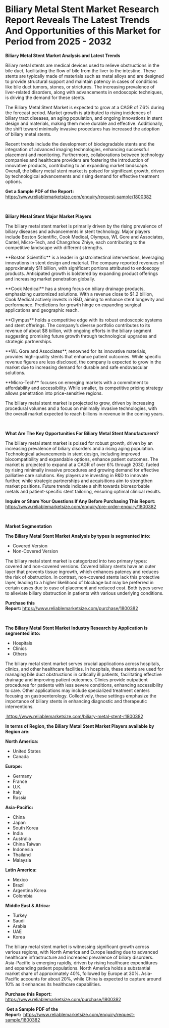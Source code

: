 <p><h1>Biliary Metal Stent Market Research Report Reveals The Latest Trends And Opportunities of this Market for Period from 2025 - 2032</h1></p><p><strong>Biliary Metal Stent Market Analysis and Latest Trends</strong></p>
<p><p>Biliary metal stents are medical devices used to relieve obstructions in the bile duct, facilitating the flow of bile from the liver to the intestine. These stents are typically made of materials such as metal alloys and are designed to provide structural support and maintain patency in cases of conditions like bile duct tumors, stones, or strictures. The increasing prevalence of liver-related disorders, along with advancements in endoscopic techniques, is driving the demand for these stents.</p><p>The Biliary Metal Stent Market is expected to grow at a CAGR of 7.6% during the forecast period. Market growth is attributed to rising incidences of biliary tract diseases, an aging population, and ongoing innovations in stent design and materials, making them more durable and effective. Additionally, the shift toward minimally invasive procedures has increased the adoption of biliary metal stents.</p><p>Recent trends include the development of biodegradable stents and the integration of advanced imaging technologies, enhancing successful placement and monitoring. Furthermore, collaborations between technology companies and healthcare providers are fostering the introduction of innovative products, contributing to an expanding market landscape. Overall, the biliary metal stent market is poised for significant growth, driven by technological advancements and rising demand for effective treatment options.</p></p>
<p><strong>Get a Sample PDF of the Report:&nbsp;</strong> <a href="https://www.reliablemarketsize.com/enquiry/request-sample/1800382?utm_campaign=3165&utm_medium=2&utm_source=Github&utm_content=ia&utm_term=13042025&utm_id=biliary-metal-stent">https://www.reliablemarketsize.com/enquiry/request-sample/1800382</a></p>
<p>&nbsp;</p>
<p><strong>Biliary Metal Stent Major Market Players</strong></p>
<p><p>The biliary metal stent market is primarily driven by the rising prevalence of biliary diseases and advancements in stent technology. Major players include Boston Scientific, Cook Medical, Olympus, WL Gore and Associates, Cantel, Micro-Tech, and Changzhou Zhiye, each contributing to the competitive landscape with different strengths.</p><p>**Boston Scientific** is a leader in gastrointestinal interventions, leveraging innovations in stent design and material. The company reported revenues of approximately $11 billion, with significant portions attributed to endoscopy products. Anticipated growth is bolstered by expanding product offerings and increasing market penetration globally.</p><p>**Cook Medical** has a strong focus on biliary drainage products, emphasizing customized solutions. With a revenue close to $1.2 billion, Cook Medical actively invests in R&D, aiming to enhance stent longevity and performance. Predictions for growth hinge on expanding surgical applications and geographic reach.</p><p>**Olympus** holds a competitive edge with its robust endoscopic systems and stent offerings. The company’s diverse portfolio contributes to its revenue of about $8 billion, with ongoing efforts in the biliary segment suggesting promising future growth through technological upgrades and strategic partnerships.</p><p>**WL Gore and Associates**, renowned for its innovative materials, provides high-quality stents that enhance patient outcomes. While specific revenue figures are less disclosed, the company is expected to grow in the market due to increasing demand for durable and safe endovascular solutions.</p><p>**Micro-Tech** focuses on emerging markets with a commitment to affordability and accessibility. While smaller, its competitive pricing strategy allows penetration into price-sensitive regions.</p><p>The biliary metal stent market is projected to grow, driven by increasing procedural volumes and a focus on minimally invasive technologies, with the overall market expected to reach billions in revenue in the coming years.</p></p>
<p>&nbsp;</p>
<p><strong>What Are The Key Opportunities For Biliary Metal Stent Manufacturers?</strong></p>
<p><p>The biliary metal stent market is poised for robust growth, driven by an increasing prevalence of biliary disorders and a rising aging population. Technological advancements in stent design, including improved biocompatibility and expandable options, enhance patient outcomes. The market is projected to expand at a CAGR of over 6% through 2030, fueled by rising minimally invasive procedures and growing demand for effective palliative care solutions. Key players are investing in R&D to innovate further, while strategic partnerships and acquisitions aim to strengthen market positions. Future trends indicate a shift towards bioresorbable metals and patient-specific stent tailoring, ensuring optimal clinical results.</p></p>
<p><strong>Inquire or Share Your Questions If Any Before Purchasing This Report:</strong> <a href="https://www.reliablemarketsize.com/enquiry/pre-order-enquiry/1800382?utm_campaign=3165&utm_medium=2&utm_source=Github&utm_content=ia&utm_term=13042025&utm_id=biliary-metal-stent">https://www.reliablemarketsize.com/enquiry/pre-order-enquiry/1800382</a></p>
<p>&nbsp;</p>
<p><strong>Market Segmentation</strong></p>
<p><strong>The Biliary Metal Stent Market Analysis by types is segmented into:</strong></p>
<p><ul><li>Covered Version</li><li>Non-Covered Version</li></ul></p>
<p><p>The biliary metal stent market is categorized into two primary types: covered and non-covered versions. Covered biliary stents have an outer layer that prevents tissue ingrowth, which enhances patency and reduces the risk of obstruction. In contrast, non-covered stents lack this protective layer, leading to a higher likelihood of blockage but may be preferred in certain cases due to ease of placement and reduced cost. Both types serve to alleviate biliary obstruction in patients with various underlying conditions.</p></p>
<p><strong>Purchase this Report:&nbsp;</strong><a href="https://www.reliablemarketsize.com/purchase/1800382?utm_campaign=3165&utm_medium=2&utm_source=Github&utm_content=ia&utm_term=13042025&utm_id=biliary-metal-stent">https://www.reliablemarketsize.com/purchase/1800382</a></p>
<p>&nbsp;</p>
<p><strong>The Biliary Metal Stent Market Industry Research by Application is segmented into:</strong></p>
<p><ul><li>Hospitals</li><li>Clinics</li><li>Others</li></ul></p>
<p><p>The biliary metal stent market serves crucial applications across hospitals, clinics, and other healthcare facilities. In hospitals, these stents are used for managing bile duct obstructions in critically ill patients, facilitating effective drainage and improving patient outcomes. Clinics provide outpatient procedures for patients with less severe conditions, enhancing accessibility to care. Other applications may include specialized treatment centers focusing on gastroenterology. Collectively, these settings emphasize the importance of biliary stents in enhancing diagnostic and therapeutic interventions.</p></p>
<p><a href="https://www.reliablemarketsize.com/biliary-metal-stent-r1800382?utm_campaign=3165&utm_medium=2&utm_source=Github&utm_content=ia&utm_term=13042025&utm_id=biliary-metal-stent">&nbsp;https://www.reliablemarketsize.com/biliary-metal-stent-r1800382</a></p>
<p><strong>In terms of Region, the Biliary Metal Stent Market Players available by Region are:</strong></p>
<p>
    <p> <strong> North America: </strong>
        <ul>
            <li>United States</li>
            <li>Canada</li>
        </ul>
        </p> 
    <p> <strong> Europe: </strong>
        <ul>
            <li>Germany</li>
            <li>France</li>
            <li>U.K.</li>
            <li>Italy</li>
            <li>Russia</li>
        </ul>
        </p> 
    <p> <strong> Asia-Pacific: </strong>
        <ul>
            <li>China</li>
            <li>Japan</li>
            <li>South Korea</li>
            <li>India</li>
            <li>Australia</li>
            <li>China Taiwan</li>
            <li>Indonesia</li>
            <li>Thailand</li>
            <li>Malaysia</li>
        </ul>
        </p> 
    <p> <strong> Latin America: </strong>
        <ul>
            <li>Mexico</li>
            <li>Brazil</li>
            <li>Argentina Korea</li>
            <li>Colombia</li>
        </ul>
        </p> 
    <p> <strong> Middle East & Africa: </strong>
        <ul>
            <li>Turkey</li>
            <li>Saudi</li>
            <li>Arabia</li>
            <li>UAE</li>
            <li>Korea</li>
        </ul>
    </p>
    </p>
<p><p>The biliary metal stent market is witnessing significant growth across various regions, with North America and Europe leading due to advanced healthcare infrastructure and increased prevalence of biliary disorders. Asia-Pacific is emerging rapidly, driven by rising healthcare expenditures and expanding patient populations. North America holds a substantial market share of approximately 40%, followed by Europe at 30%. Asia-Pacific accounts for about 20%, while China is expected to capture around 10% as it enhances its healthcare capabilities.</p></p>
<p><strong>Purchase this Report: </strong><a href="https://www.reliablemarketsize.com/purchase/1800382?utm_campaign=3165&utm_medium=2&utm_source=Github&utm_content=ia&utm_term=13042025&utm_id=biliary-metal-stent">https://www.reliablemarketsize.com/purchase/1800382</a></p>
<p>&nbsp;<strong>Get a Sample PDF of the Report:&nbsp;&nbsp;</strong><a href="https://www.reliablemarketsize.com/enquiry/request-sample/1800382?utm_campaign=3165&utm_medium=2&utm_source=Github&utm_content=ia&utm_term=13042025&utm_id=biliary-metal-stent">https://www.reliablemarketsize.com/enquiry/request-sample/1800382</a></p>
<p><strong></strong></p>
<p><p></p><p></p><p></p></p>